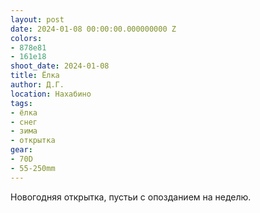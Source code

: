 ```yaml
---
layout: post
date: 2024-01-08 00:00:00.000000000 Z
colors:
- 878e81
- 161e18
shoot_date: 2024-01-08
title: Ёлка
author: Д.Г.
location: Нахабино
tags:
- ёлка
- снег
- зима
- открытка
gear:
- 70D
- 55-250mm
---
```

Новогодняя открытка, пустьи  с опозданием на неделю.

